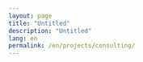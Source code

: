 ```yaml
---
layout: page
title: "Untitled"
description: "Untitled"
lang: en
permalink: /en/projects/consulting/
---
```


